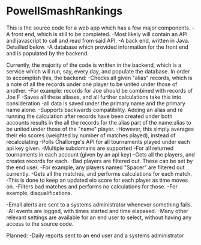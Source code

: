 # PowellSmashRankings
This is the source code for a web app which has a few major components.
-A front end, which is still to be completed.
	-Most likely will contain an API and javascript to call and read from said API.
-A back end, written in Java. Detailled below.
-A database which provided information for the front end and is populated by the backend.

Currently, the majority of the code is written in the backend, which is a service which will run, say, every day, and
populate the database. In order to accomplish this, the backend:
-Checks all given "alias" records, which is a note of all the records under one player to be united under those of another.
	-For example: records for Joe should be combined with records of Joe F
-Saves all these aliases, and all further calculations take this into consideration
	-all data is saved under the primary name and the primary name alone.
	-Supports backwards compatibility. Adding an alias and re running the calculation after records have been created
	 under both accounts results in the all the records for the alias part of the name:alias to be united under those
	 of the "name" player.
		-However, this simply averages their elo scores (weighted by number of matches played), instead of recalculating
-Polls Challonge's API for all tournaments played under each api key given.
	-Multiple subdomains are supported
-For all returned tournaments in each account (given by an api key)
	-Gets all the players, and creates records for each.
		-Bad players are filtered out. These can be set by the end user.
			-For example, any players named "Spacer" are filtered out currently.
	-Gets all the matches, and performs calculations for each match.
		-This is done to keep an updated elo score for each player as time moves on.
		-Filters bad matches and performs no calculations for those.
			-For example, disqualifications.
	
	
-Email alerts are sent to a systems administrator whenever something fails.
-All events are logged, with times started and time elapased.
-Many other relevant settings are available for an end user to select, without having any access to the source code.

Planned:
-Daily reports sent to an end user and a systems administrator